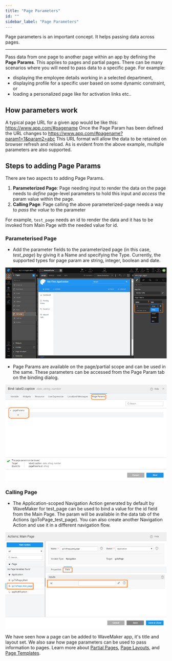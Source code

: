 ```yaml
---
title: "Page Parameters"
id: ""
sidebar_label: "Page Parameters"
---
```

Page parameters is an important concept. It helps passing data across pages.

---
Pass data from one page to another page within an app by defining the **Page Params**. This applies to pages and partial pages. There can be many scenarios where you will need to pass data to a specific page. For example: 

- displaying the employee details working in a selected department,
- displaying profile for a specific user based on some dynamic constraint, or
- loading a personalized page like for activation links etc..

## How parameters work

A typical page URL for a given app would be like this: https://www.app.com/#pagename Once the Page Param has been defined the URL changes to https://www.app.com/#pagename?param1=1&param2=abc This URL format will allow the data to be retained on browser refresh and reload. As is evident from the above example, multiple parameters are also supported.

## Steps to adding Page Params

There are two aspects to adding Page Params.



1. **Parameterized Page**: Page needing input to render the data on the page needs to _define_ page-level parameters to hold this input and _access_ the param value within the page.
2. **Calling Page**: Page calling the above parameterized-page needs a way to _pass the value_ to the parameter

For example, `test_page` needs an id to render the data and it has to be invoked from Main Page with the needed value for id.

### Parameterised Page
- Add the parameter fields to the parameterized page (in this case, _test_page_) by giving it a Name and specifying the Type. Currently, the supported types for page param are string, integer, boolean and date.⁣ 

[![](/learn/assets/pp_params.png)](/learn/assets/pp_params.png)

- Page Params are available on the page/partial scope and can be used in the same. These parameters can be accessed from the Page Param tab on the binding dialog. 

[![](/learn/assets/pp_bind.png)](/learn/assets/pp_bind.png)

### Calling Page
- The Application-scoped Navigation Action generated by default by WaveMaker for test_page can be used to bind a value for the id field from the Main Page. The param will be available in the data tab of the Actions (goToPage_test_page). You can also create another Navigation Action and use it in a different navigation flow. 

[![](/learn/assets/pp_navvar.png)](/learn/assets/pp_navvar.png)

We have seen how a page can be added to WaveMaker app, it's title and layout set. We also saw how page parameters can be used to pass information to pages. Learn more about [Partial Pages](/learn/app-development/ui-design/page-concepts/partial-pages/), [Page Layouts](/learn/app-development/ui-design/page-concepts/page-layouts/), and [Page Templates](/learn/app-development/ui-design/page-concepts/page-templates/).

